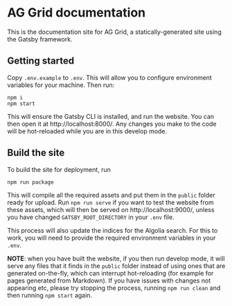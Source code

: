 # AG Grid documentation

This is the documentation site for AG Grid, a statically-generated site using the Gatsby framework.

## Getting started

Copy `.env.example` to `.env`. This will allow you to configure environment variables for your machine. Then run:

    npm i
    npm start

This will ensure the Gatsby CLI is installed, and run the website. You can then open it at http://localhost:8000/. Any changes you make to the code will be hot-reloaded while you are in this develop mode.

## Build the site

To build the site for deployment, run

    npm run package

This will compile all the required assets and put them in the `public` folder ready for upload. Run `npm run serve` if you want to test the website from these assets, which will then be served
on http://localhost:9000/, unless you have changed `GATSBY_ROOT_DIRECTORY` in your `.env` file.

This process will also update the indices for the Algolia search. For this to work, you will need to provide the required environment variables in your `.env`.

**NOTE**: when you have built the website, if you then run develop mode, it will serve any files that it finds in the `public` folder instead of using ones that are generated on-the-fly, which can interrupt hot-reloading (for example for pages generated from Markdown). If you have issues with changes not appearing etc, please try stopping the process, running `npm run clean` and then running
`npm start` again.